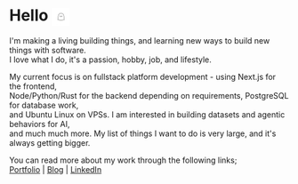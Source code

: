 # Hello <img src="./Ghost-T.png" alt="ghost" width="32" height="32" style="vertical-align: middle;" />

I'm making a living building things, and learning new ways to build new things with software.  
I love what I do, it's a passion, hobby, job, and lifestyle.  

My current focus is on fullstack platform development - using Next.js for the frontend,  
Node/Python/Rust for the backend depending on requirements, PostgreSQL for database work,  
and Ubuntu Linux on VPSs. I am interested in building datasets and agentic behaviors for AI,  
and much much more. My list of things I want to do is very large, and it's always getting bigger.

You can read more about my work through the following links;  
[Portfolio](https://www.steventheuerl.xyz) | [Blog](https://www.tsundoku.blog) | [LinkedIn](https://www.linkedin.com/in/steven-theuerl-919175209)



<!--
**Steven-Theuerl/Steven-Theuerl** is a ✨ _special_ ✨ repository because its `README.md` (this file) appears on your GitHub profile.

Here are some ideas to get you started:

- 🔭 I’m currently working on ...
- 🌱 I’m currently learning ...
- 👯 I’m looking to collaborate on ...
- 🤔 I’m looking for help with ...
- 💬 Ask me about ...
- 📫 How to reach me: ...
- 😄 Pronouns: ...
- ⚡ Fun fact: ...
-->
